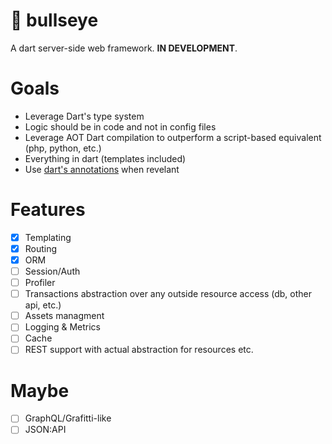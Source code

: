 # 🎯 bullseye

A dart server-side web framework. **IN DEVELOPMENT**.

# Goals
- Leverage Dart's type system 
- Logic should be in code and not in config files
- Leverage AOT Dart compilation to outperform a script-based equivalent (php, python, etc.)
- Everything in dart (templates included)
- Use [dart's annotations](https://api.flutter.dev/flutter/meta/meta-library.html) when revelant

# Features
- [X] Templating
- [X] Routing
- [X] ORM
- [ ] Session/Auth
- [ ] Profiler
- [ ] Transactions abstraction over any outside resource access (db, other api, etc.)
- [ ] Assets managment
- [ ] Logging & Metrics
- [ ] Cache
- [ ] REST support with actual abstraction for resources etc.

# Maybe
- [ ] GraphQL/Grafitti-like
- [ ] JSON:API